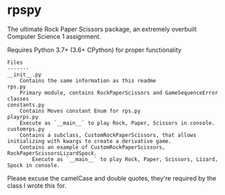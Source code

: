 # rpspy
The ultimate Rock Paper Scissors package, an extremely overbuilt Computer Science 1 assignment.

Requires Python 3.7+ (3.6+ CPython) for proper functionality

```
Files
-------
__init__.py
    Contains the same information as this readme
rps.py
    Primary module, contains RockPaperScissors and GameSequenceError classes
constants.py
    Contains Moves constant Enum for rps.py
playrps.py
    Execute as `__main__` to play Rock, Paper, Scissors in console.    
customrps.py
    Contains a subclass, CustomRockPaperScissors, that allows initializing with kwargs to create a derivative game.
    Contains an example of CustomRockPaperScissors, RockPaperScissorsLizardSpock. 
        Execute as `__main__` to play Rock, Paper, Scissors, Lizard, Spock in console.
```


Please excuse the camelCase and double quotes, they're required by the class I wrote this for.
